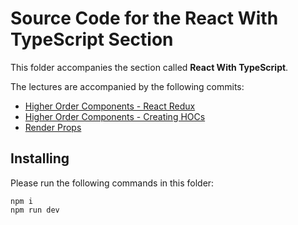 # Source Code for the React With TypeScript Section

This folder accompanies the section called **React With TypeScript**.

The lectures are accompanied by the following commits:

- [Higher Order Components - React Redux](https://github.com/d-dmytro/react-with-typescript/commit/76e9f5f471812fbd9bf551e0830489723fdca823)
- [Higher Order Components - Creating HOCs](https://github.com/d-dmytro/react-with-typescript/commit/0423eaa961cf1b39a9104580438867d56562f4b0)
- [Render Props](https://github.com/d-dmytro/react-with-typescript/commit/1d79b9558c0efa2f60232cc5997d8f7a27d65625)

## Installing

Please run the following commands in this folder:

```
npm i
npm run dev
```
